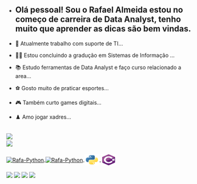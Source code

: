 -    ## Olá pessoal! Sou o Rafael Almeida estou no começo de carreira de Data Analyst, tenho muito que aprender as dicas são bem vindas.

- 👦  Atualmente trabalho com suporte de TI...
- 👨‍🎓  Estou concluindo a gradução em Sistemas de Informação ...
- 📚  Estudo ferramentas de Data Analyst e faço curso relacionado a area...


- ⚽  Gosto muito de praticar esportes... 
- 🎮  Também curto games digitais...
- ♟️  Amo jogar xadres...

 ##
 <div align="left"> 
  <a href="https://github.com/RafaAlm">
  <img height="180em" src="https://github-readme-stats.vercel.app/api?username=rafaelalmeida&show_icons=true&theme=nightowl&include_all_commits=true&count_private=true"/><br>
  <img height="240em" src="https://github-readme-stats.vercel.app/api/top-langs/?username=rafaelalmeida&layot=compact&langs=count7&theme=nightowl"/><br>
  <div/>
 
</div>
   <div style="display: inline_block"><br> 
   <img align="center" alt="Rafa-Python" height="30" width="40" src= "https://cdn.jsdelivr.net/gh/devicons/devicon/icons/mysql/mysql-original-wordmark.svg">
   <img align="center" alt="Rafa-Python" height="30" width="40" src="https://cdn.jsdelivr.net/gh/devicons/devicon/icons/jupyter/jupyter-original-wordmark.svg">
   <img align="center" alt="Rafa-Python" height="30" width="40" src="https://raw.githubusercontent.com/devicons/devicon/master/icons/python/python-original.svg">
   <img align="center" alt="Rafa-Csharp" height="30" width="40" src="https://raw.githubusercontent.com/devicons/devicon/master/icons/csharp/csharp-original.svg"><br/>

</div>
  
  
 <div> 
  <br/><a href="https://www.instagram.com/rafaalmeida.23/"><img src="https://img.shields.io/badge/-Instagram-%23E4405F?style=for-the-badge&logo=instagram&logoColor=white" target="_blank"></a>
 <a href="https://discord.gg/rpv6hDmg"><img src="https://img.shields.io/badge/Discord-7289DA?style=for-the-badge&logo=discord&logoColor=white" target="_blank"></a> 
  <a href = "almeida33silva@gmail.com"><img src="https://img.shields.io/badge/-Gmail-%23333?style=for-the-badge&logo=gmail&logoColor=white" target="_blank"></a>
  <a href="https://www.linkedin.com/in/rafaelalmeidasilva-1945481a4/" target="_blank"><img src="https://img.shields.io/badge/-LinkedIn-%230077B5?style=for-the-badge&logo=linkedin&logoColor=white" target="_blank"></a> 
 
 
 
</div>
  
  
 
